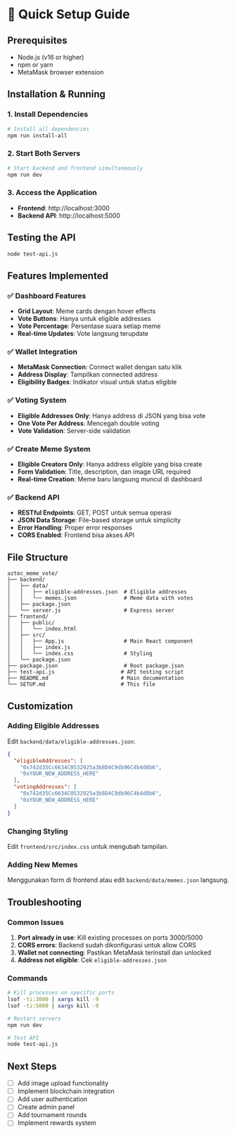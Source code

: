 # 🚀 Quick Setup Guide

## Prerequisites
- Node.js (v16 or higher)
- npm or yarn
- MetaMask browser extension

## Installation & Running

### 1. Install Dependencies
```bash
# Install all dependencies
npm run install-all
```

### 2. Start Both Servers
```bash
# Start backend and frontend simultaneously
npm run dev
```

### 3. Access the Application
- **Frontend**: http://localhost:3000
- **Backend API**: http://localhost:5000

## Testing the API
```bash
node test-api.js
```

## Features Implemented

### ✅ Dashboard Features
- **Grid Layout**: Meme cards dengan hover effects
- **Vote Buttons**: Hanya untuk eligible addresses
- **Vote Percentage**: Persentase suara setiap meme
- **Real-time Updates**: Vote langsung terupdate

### ✅ Wallet Integration
- **MetaMask Connection**: Connect wallet dengan satu klik
- **Address Display**: Tampilkan connected address
- **Eligibility Badges**: Indikator visual untuk status eligible

### ✅ Voting System
- **Eligible Addresses Only**: Hanya address di JSON yang bisa vote
- **One Vote Per Address**: Mencegah double voting
- **Vote Validation**: Server-side validation

### ✅ Create Meme System
- **Eligible Creators Only**: Hanya address eligible yang bisa create
- **Form Validation**: Title, description, dan image URL required
- **Real-time Creation**: Meme baru langsung muncul di dashboard

### ✅ Backend API
- **RESTful Endpoints**: GET, POST untuk semua operasi
- **JSON Data Storage**: File-based storage untuk simplicity
- **Error Handling**: Proper error responses
- **CORS Enabled**: Frontend bisa akses API

## File Structure
```
aztec_meme_vote/
├── backend/
│   ├── data/
│   │   ├── eligible-addresses.json  # Eligible addresses
│   │   └── memes.json               # Meme data with votes
│   ├── package.json
│   └── server.js                    # Express server
├── frontend/
│   ├── public/
│   │   └── index.html
│   ├── src/
│   │   ├── App.js                   # Main React component
│   │   ├── index.js
│   │   └── index.css                # Styling
│   └── package.json
├── package.json                     # Root package.json
├── test-api.js                     # API testing script
├── README.md                       # Main documentation
└── SETUP.md                        # This file
```

## Customization

### Adding Eligible Addresses
Edit `backend/data/eligible-addresses.json`:
```json
{
  "eligibleAddresses": [
    "0x742d35Cc6634C0532925a3b8D4C9db96C4b4d8b6",
    "0xYOUR_NEW_ADDRESS_HERE"
  ],
  "votingAddresses": [
    "0x742d35Cc6634C0532925a3b8D4C9db96C4b4d8b6",
    "0xYOUR_NEW_ADDRESS_HERE"
  ]
}
```

### Changing Styling
Edit `frontend/src/index.css` untuk mengubah tampilan.

### Adding New Memes
Menggunakan form di frontend atau edit `backend/data/memes.json` langsung.

## Troubleshooting

### Common Issues
1. **Port already in use**: Kill existing processes on ports 3000/5000
2. **CORS errors**: Backend sudah dikonfigurasi untuk allow CORS
3. **Wallet not connecting**: Pastikan MetaMask terinstall dan unlocked
4. **Address not eligible**: Cek `eligible-addresses.json`

### Commands
```bash
# Kill processes on specific ports
lsof -ti:3000 | xargs kill -9
lsof -ti:5000 | xargs kill -9

# Restart servers
npm run dev

# Test API
node test-api.js
```

## Next Steps
- [ ] Add image upload functionality
- [ ] Implement blockchain integration
- [ ] Add user authentication
- [ ] Create admin panel
- [ ] Add tournament rounds
- [ ] Implement rewards system 